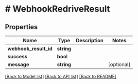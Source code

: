 # # WebhookRedriveResult

## Properties

Name | Type | Description | Notes
------------ | ------------- | ------------- | -------------
**webhook_result_id** | **string** |  |
**success** | **bool** |  |
**message** | **string** |  | [optional]

[[Back to Model list]](../../README#models) [[Back to API list]](../../README#endpoints) [[Back to README]](../../README)
